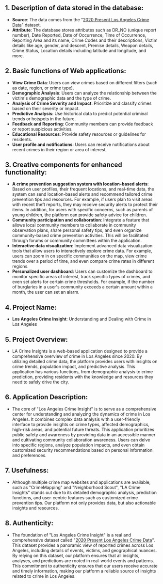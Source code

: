## 1. Description of data stored in the database:
- **Source**: The data comes from the "[2020 Present Los Angeles Crime Data](https://www.kaggle.com/datasets/susant4learning/crime-in-los-angeles-data-from-2020-to-present?resource=download&select=Crime_Data_from_2020_to_Present.csv)" dataset.
- **Attribute**: The database stores attributes such as DR_NO (unique report number), Date Reported, Date of Occurrence, Time of Occurrence, Reporting Area and its name, Crime Codes and their descriptions, Victim details like age, gender, and descent, Premise details, Weapon details, Crime Status, Location details including latitude and longitude, and more.

## 2. Basic functions of Web applications:
- **View Crime Data**: Users can view crimes based on different filters (such as date, region, or crime type).
- **Demographic Analysis**: Users can analyze the relationship between the victim's demographic data and the type of crime.
- **Analysis of Crime Severity and Impact**: Prioritize and classify crimes based on their severity or impact.
- **Predictive Analysis**: Use historical data to predict potential criminal trends or hotspots in the future.
- **Feedback and Reporting**: Community members can provide feedback or report suspicious activities.
- **Educational Resources**: Provide safety resources or guidelines for residents.
- **User profile and notifications**: Users can receive notifications about recent crimes in their region or area of interest.

## 3. Creative components for enhanced functionality:
- **A crime prevention suggestion system with location-based alerts**: Based on user profiles, their frequent locations, and real-time data, the system can send location-based alerts and recommend tailored crime prevention tips and resources. For example, if users plan to visit areas with recent theft reports, they may receive security alerts to protect their items. In addition, for users with specific concerns, such as parents of young children, the platform can provide safety advice for children.
- **Community participation and collaboration**: Integrate a feature that allows local community members to collaborate in community observation plans, share personal safety tips, and even organize community-based crime prevention activities. This will be facilitated through forums or community committees within the application.
- **Interactive data visualization**: Implement advanced data visualization tools that allow users to interactively explore crime data. For example, users can zoom in on specific communities on the map, view crime trends over a period of time, and even compare crime rates in different regions.
- **Personalized user dashboard**: Users can customize the dashboard to monitor specific areas of interest, track specific types of crimes, and even set alerts for certain crime thresholds. For example, if the number of burglaries in a user's community exceeds a certain amount within a month, the user can set an alarm.

## 4. Project Name:
- **Los Angeles Crime Insight**: Understanding and Dealing with Crime in Los Angeles

## 5. Project Overview:
- LA Crime Insights is a web-based application designed to provide a comprehensive overview of crime in Los Angeles since 2020. By utilizing detailed crime data, the platform provides users with insights on crime trends, population impact, and predictive analysis. This application has various functions, from demographic analysis to crime prediction, providing residents with the knowledge and resources they need to safely drive the city.

## 6. Application Description:
- The core of "Los Angeles Crime Insight" is to serve as a comprehensive center for understanding and analyzing the dynamics of crime in Los Angeles. It combines complex data analysis with a user-friendly interface to provide insights on crime types, affected demographics, high-risk areas, and potential future threats. This application prioritizes public safety and awareness by providing data in an accessible manner and cultivating community collaboration awareness. Users can delve into specific regions, analyze population impacts, and even obtain customized security recommendations based on personal information and preferences.

## 7. Usefulness:
- Although multiple crime map websites and applications are available, such as "CrimeMapping" and "Neighborhood Scout", "LA Crime Insights" stands out due to its detailed demographic analysis, prediction functions, and user-centric features such as customized crime prevention tips. Our platform not only provides data, but also actionable insights and resources.

## 8. Authenticity:
- The foundation of "Los Angeles Crime Insight" is a real and comprehensive dataset called "[2020 Present Los Angeles Crime Data](https://www.kaggle.com/datasets/susant4learning/crime-in-los-angeles-data-from-2020-to-present?resource=download&select=Crime_Data_from_2020_to_Present.csv)". This dataset provides a panoramic view of reported crimes across Los Angeles, including details of events, victims, and geographical nuances. By relying on this dataset, our platform ensures that all insights, analyses, and predictions are rooted in real-world events and patterns. This commitment to authenticity ensures that our users receive accurate and timely information, making our platform a reliable source of insights related to crime in Los Angeles.
